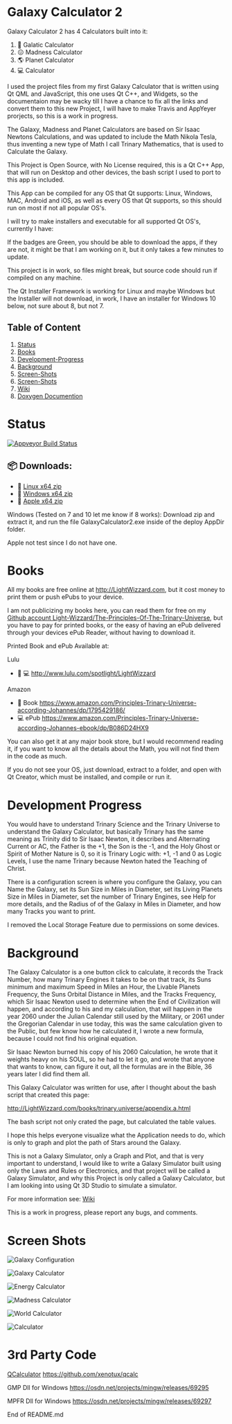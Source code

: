 # Galaxy Calculator 2

Galaxy Calculator 2 has 4 Calculators built into it:

1. :milky_way: Galatic Calculator
2. :confounded: Madness Calculator
3. :earth_americas: Planet Calculator
4. :computer: Calculator

I used the project files from my first Galaxy Calculator that is written using Qt QML and JavaScript, 
this one uses Qt C++, and Widgets, 
so the documentaion may be wacky till I have a chance to fix all the links and convert them to this new Project,
I will have to make Travis and AppYeyer prorjects, so this is a work in progress.

The Galaxy, Madness and Planet Calculators are based on Sir Isaac Newtons Calculations, 
and was updated to include the Math Nikola Tesla, 
thus inventing a new type of Math I call Trinary Mathematics, that is used to Calculate the Galaxy.

This Project is Open Source, with No License required, this is a Qt C++ App, 
that will run on Desktop and other devices, the bash script I used to port to this app is included.

This App can be compiled for any OS that Qt supports: Linux, Windows, MAC, Android and iOS, 
as well as every OS that Qt supports, so this should run on most if not all popular OS's.

I will try to make installers and executable for all supported Qt OS's, currently I have:

If the badges are Green, you should be able to download the apps, if they are not, 
it might be that I am working on it, but it only takes a few minutes to update.

This project is in work, so files might break, but source code should run if compiled on any machine.

The Qt Installer Framework is working for Linux and maybe Windows but the Installer will not download, 
in work, I have an installer for Windows 10 below, not sure about 8, but not 7.

## Table of Content

1. [Status](https://github.com/Light-Wizzard/Galaxy-Calculator-2#Status)
2. [Books](https://github.com/Light-Wizzard/Galaxy-Calculator-2#Books)
3. [Development-Progress](https://github.com/Light-Wizzard/Galaxy-Calculator-2#Development-Progress)
4. [Background](https://github.com/Light-Wizzard/Galaxy-Calculator-2#Background)
5. [Screen-Shots](https://github.com/Light-Wizzard/Galaxy-Calculator-2#Screen-Shots)
6. [Screen-Shots](https://github.com/Light-Wizzard/Galaxy-Calculator-2#3rd-Party-Code)
7. [Wiki](https://github.com/Light-Wizzard/Galaxy-Calculator-2/wiki)
8. [Doxygen Documention](https://light-wizzard.github.io/Galaxy-Calculator-2)

# Status

[![Appveyor Build Status](https://ci.appveyor.com/api/projects/status/j7htumuwfx31elf6?svg=true)](https://ci.appveyor.com/project/Light-Wizzard/Galaxy-Calculator-2)

## :package: **Downloads:**

 - :penguin: [Linux x64 zip  ](https://github.com/Light-Wizzard/Galaxy-Calculator-2/releases/download/continuous/GalaxyCalculator2-Ubuntu-Release-x64.zip) 
 - :office:  [Windows x64 zip](https://github.com/Light-Wizzard/Galaxy-Calculator-2/releases/download/continuous/GalaxyCalculator2-Windows-Release-x64.zip)
 - :apple:   [Apple x64 zip  ](https://github.com/Light-Wizzard/Galaxy-Calculator-2/releases/download/continuous/GalaxyCalculator2-MacOs-Release-x64.zip) 

Windows (Tested on 7 and 10 let me know if 8 works): Download zip and extract it, 
and run the file GalaxyCalculator2.exe inside of the deploy AppDir folder.

Apple not test since I do not have one.

# Books

All my books are free online at http://LightWizzard.com, but it cost money to print them or push ePubs to your device.

I am not publicizing my books here, you can read them for free on my 
[Github account Light-Wizzard/The-Principles-Of-The-Trinary-Universe](https://github.com/Light-Wizzard/The-Principles-Of-The-Trinary-Universe),
but you have to pay for printed books, or the easy of having an ePub delivered through your devices ePub Reader, without having to download it.

Printed Book and ePub Available at:

Lulu
* :book: :computer: http://www.lulu.com/spotlight/LightWizzard

Amazon
* :book: Book https://www.amazon.com/Principles-Trinary-Universe-according-Johannes/dp/1795429186/
* :computer: ePub https://www.amazon.com/Principles-Trinary-Universe-according-Johannes-ebook/dp/B086D24HX9

You can also get it at any major book store, but I would recommend reading it, if you want to know all the details about the Math, you will not find them in the code as much.

If you do not see your OS, just download, extract to a folder, and open with Qt Creator, which must be installed, and compile or run it.

# Development Progress

You would have to understand Trinary Science and the Trinary Universe to understand the Galaxy Calculator, 
but basically Trinary has the same meaning as Trinity did to Sir Isaac Newton, it describes and Alternating Current or AC, 
the Father is the +1, the Son is the -1, and the Holy Ghost or Spirit of Mother Nature is 0, so it is Trinary Logic with: +1, -1 and 0 as Logic Levels, 
I use the name Trinary because Newton hated the Teaching of Christ.

There is a configuration screen is where you configure the Galaxy, you can Name the Galaxy, set its Sun Size in Miles in Diameter, 
set its Living Planets Size in Miles in Diameter, set the number of Trinary Engines, see Help for more details, 
and the Radius of of the Galaxy in Miles in Diameter, and how many Tracks you want to print.

I removed the Local Storage Feature due to permissions on some devices.

# Background

The Galaxy Calculator is a one button click to calculate, it records the Track Number, how many Trinary Engines it takes to be on that track, 
its Suns minimum and maximum Speed in Miles an Hour, the Livable Planets Frequency, the Suns Orbital Distance in Miles, and the Tracks Frequency, 
which Sir Isaac Newton used to determine when the End of Civilization will happen, and according to his and my calculation, 
that will happen in the year 2060 under the Julian Calendar still used by the Military, or 2061 under the Gregorian Calendar in use today, 
this was the same calculation given to the Public, but few know how he calculated it, I wrote a new formula, because I could not find his original equation.

Sir Isaac Newton burned his copy of his 2060 Calculation, he wrote that it weights heavy on his SOUL, so he had to let it go, 
and wrote that anyone that wants to know, can figure it out, all the formulas are in the Bible, 36 years later I did find them all.

This Galaxy Calculator was written for use, after I thought about the bash script that created this page:

http://LightWizzard.com/books/trinary.universe/appendix.a.html

The bash script not only crated the page, but calculated the table values.

I hope this helps everyone visualize what the Application needs to do, which is only to graph and plot the path of Stars around the Galaxy.

This is not a Galaxy Simulator, only a Graph and Plot, and that is very important to understand, 
I would like to write a Galaxy Simulator built using only the Laws and Rules or Electronics, 
and that project will be called a Galaxy Simulator, and why this Project is only called a Galaxy Calculator,
but I am looking into using Qt 3D Studio to simulate a simulator.

For more information see: [Wiki](https://github.com/Light-Wizzard/Galaxy-Calculator-2/wiki)

This is a work in progress, please report any bugs, and comments.

# Screen Shots

![Galaxy Configuration](/doc/images/screenshot-config.png?raw=true "Galaxy Configuration")

![Galaxy Calculator](/doc/images/screenshot-galaxy.png?raw=true "Galaxy Calculator")

![Energy Calculator](/doc/images/screenshot-energy.png?raw=true "Energy Calculator")

![Madness Calculator](/doc/images/screenshot-madness.png?raw=true "Madness Calculator")

![World Calculator](/doc/images/screenshot-world.png?raw=true "Planet Calculator")

![Calculator](/doc/images/screenshot-calc.png?raw=true "Calculator")


# 3rd Party Code

[QCalculator](https://github.com/xenotux/qcalc)
https://github.com/xenotux/qcalc

GMP Dll for Windows
https://osdn.net/projects/mingw/releases/69295

MPFR Dll for Windows
https://osdn.net/projects/mingw/releases/69297


End of README.md
